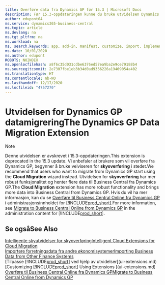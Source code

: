 ```yaml
---
title: Overføre data fra Dynamics GP før 15.3 | Microsoft Docs
description: Før 15.3-oppdateringen kunne du bruke utvidelsen Dynamics GP-datamigrering til å overføre kunder, leverandører, lagervarer, finanskonti og åpne transaksjoner med skyldige beløp og tilgodehavender fra Dynamics GP til Business Central.
author: edupont04
ms.service: dynamics365-business-central
ms.topic: article
ms.devlang: na
ms.tgt_pltfrm: na
ms.workload: na
ms. search.keywords: app, add-in, manifest, customize, import, implement
ms.date: 10/01/2020
ms.author: edupont
ROBOTS: NOINDEX
ms.openlocfilehash: a8f6c35d031cdbe6376ed57ea9ba2e9ce79188b4
ms.sourcegitcommit: 2e7307fbe1eb3b34d0ad9356226a19409054a402
ms.translationtype: HT
ms.contentlocale: nb-NO
ms.lasthandoff: 12/17/2020
ms.locfileid: "4757270"
---
```

# <a name="the-dynamics-gp-data-migration-extension"></a><span data-ttu-id="a7f76-103">Utvidelsen for Dynamics GP datamigrering</span><span class="sxs-lookup"><span data-stu-id="a7f76-103">The Dynamics GP Data Migration Extension</span></span>

> [!NOTE]
> <span data-ttu-id="a7f76-104">Denne utvidelsen er avskrevet i 15.3-oppdateringen.</span><span class="sxs-lookup"><span data-stu-id="a7f76-104">This extension is deprecated in the 15.3 update.</span></span> <span data-ttu-id="a7f76-105">Vi anbefaler at brukere som vil overføre fra Dynamics GP, begynner å bruke veiviseren for **skyoverføring** i stedet.</span><span class="sxs-lookup"><span data-stu-id="a7f76-105">We recommend that users who want to migrate from Dynamics GP start using the **Cloud Migration** wizard instead.</span></span> <span data-ttu-id="a7f76-106">Utvidelsen for **skyoverføring** har mer robust funksjonalitet og henter flere data til Business Central fra Dynamics GP.</span><span class="sxs-lookup"><span data-stu-id="a7f76-106">The **Cloud Migration** extension has more robust functionality and brings more data into Business Central from Dynamics GP.</span></span> <span data-ttu-id="a7f76-107">Hvis du vil ha mer informasjon, kan du se [Overføre til Business Central Online fra Dynamics GP](/dynamics365/business-central/dev-itpro/administration/migrate-dynamics-gp) i administrasjonsinnholdet for [!INCLUDE[prod_short](includes/prod_short.md)].</span><span class="sxs-lookup"><span data-stu-id="a7f76-107">For more information, see [Migrate to Business Central Online from Dynamics GP](/dynamics365/business-central/dev-itpro/administration/migrate-dynamics-gp) in the administration content for [!INCLUDE[prod_short](includes/prod_short.md)].</span></span>

## <a name="see-also"></a><span data-ttu-id="a7f76-108">Se også</span><span class="sxs-lookup"><span data-stu-id="a7f76-108">See Also</span></span>

[<span data-ttu-id="a7f76-109">Intelligente skyutvidelser for skyoverføring</span><span class="sxs-lookup"><span data-stu-id="a7f76-109">Intelligent Cloud Extensions for Cloud Migration</span></span>](ui-extensions-data-replication.md)  
[<span data-ttu-id="a7f76-110">Importere forretningsdata fra andre økonomisystemer</span><span class="sxs-lookup"><span data-stu-id="a7f76-110">Importing Business Data from Other Finance Systems</span></span>](across-import-data-configuration-packages.md)  
<span data-ttu-id="a7f76-111">[Tilpasse [!INCLUDE[prod_short](includes/prod_short.md)] ved hjelp av utvidelser](ui-extensions.md)</span><span class="sxs-lookup"><span data-stu-id="a7f76-111">[Customizing [!INCLUDE[prod_short](includes/prod_short.md)] Using Extensions ](ui-extensions.md)</span></span>  
[<span data-ttu-id="a7f76-112">Overføre til Business Central Online fra Dynamics GP</span><span class="sxs-lookup"><span data-stu-id="a7f76-112">Migrate to Business Central Online from Dynamics GP</span></span>](/dynamics365/business-central/dev-itpro/administration/migrate-dynamics-gp)  
